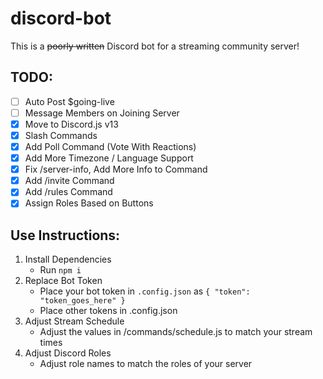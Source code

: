 # discord-bot
This is a ~~poorly written~~ Discord bot for a streaming community server!

## TODO:
-	[ ] Auto Post $going-live
-	[ ] Message Members on Joining Server
-	[X] Move to Discord.js v13
-	[X] Slash Commands
-	[X] Add Poll Command (Vote With Reactions)
-	[X] Add More Timezone / Language Support
-	[X] Fix /server-info, Add More Info to Command
-	[X] Add /invite Command
-	[X] Add /rules Command
-	[X] Assign Roles Based on Buttons

## Use Instructions:
1. Install Dependencies
	- Run `npm i`
2. Replace Bot Token
	- Place your bot token in `.config.json` as `{ "token": "token_goes_here" }`
	- Place other tokens in .config.json
3. Adjust Stream Schedule
	- Adjust the values in /commands/schedule.js to match your stream times
4. Adjust Discord Roles
	- Adjust role names to match the roles of your server

